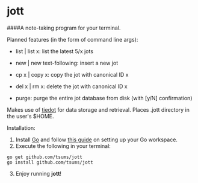 # jott

####A note-taking program for your terminal.

Planned features (in the form of command line args):

* list | list x:        list the latest 5/x jots

* new  | new text-following:    insert a new jot

* cp x | copy x:         copy the jot with canonical ID x

* del x | rm x:           delete the jot with canonical ID x

* purge:                 purge the entire jot database from disk (with [y/N] confirmation)

Makes use of [tiedot](http://github.com/HouzouGuo/tideot) for data storage and retrieval.
Places .jott directory in the user's $HOME.

Installation:
1. Install [Go](http://golang.org) and follow [this guide](http://golang.org/doc/code.html) on setting up your Go workspace.
2. Execute the following in your terminal:
```
go get github.com/tsums/jott
go install github.com/tsums/jott
```
3. Enjoy running __jott__!
